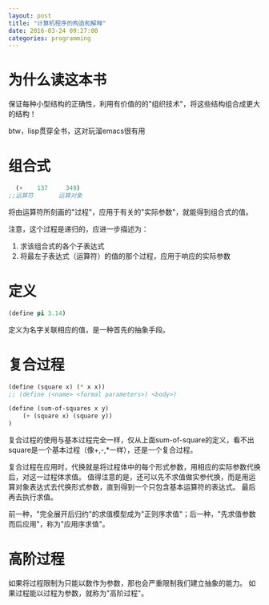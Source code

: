 ```yaml
---
layout: post
title: "计算机程序的构造和解释"
date: 2016-03-24 09:27:00
categories: programming
---
```


# 为什么读这本书

保证每种小型结构的正确性，利用有价值的的"组织技术"，将这些结构组合成更大的结构！

btw，lisp贯穿全书，这对玩溜emacs很有用

# 组合式

```lisp
  (+    137     349)
;;运算符       运算对象
```

将由运算符所刻画的"过程"，应用于有关的"实际参数"，就能得到组合式的值。

注意，这个过程是递归的，应进一步描述为：

1. 求该组合式的各个子表达式
2. 将最左子表达式（运算符）的值的那个过程，应用于响应的实际参数

# 定义

```lisp
(define pi 3.14)
```

定义为名字关联相应的值，是一种首先的抽象手段。

# 复合过程

```lisp
(define (square x) (* x x))
;; (define (<name> <formal parameters>) <body>)

(define (sum-of-squares x y)
    (+ (square x) (square y))
)
```

复合过程的使用与基本过程完全一样，仅从上面sum-of-square的定义，看不出square是一个基本过程（像+,-,*一样），还是一个复合过程。

复合过程在应用时，代换就是将过程体中的每个形式参数，用相应的实际参数代换后，对这一过程体求值。
值得注意的是，还可以先不求值做实参代换，而是用运算对象表达式去代换形式参数，直到得到一个只包含基本运算符的表达式。
最后再去执行求值。

前一种，"完全展开后归约"的求值模型成为"正则序求值"；后一种，"先求值参数而后应用"，称为"应用序求值"。

# 高阶过程

如果将过程限制为只能以数作为参数，那也会严重限制我们建立抽象的能力。
如果过程能以过程为参数，就称为"高阶过程"。

